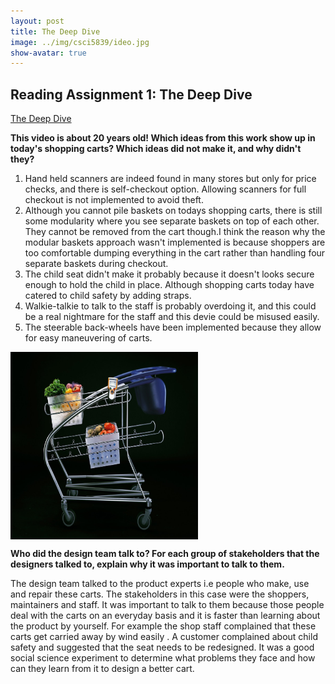 ```yaml
---
layout: post
title: The Deep Dive
image: ../img/csci5839/ideo.jpg
show-avatar: true
---
```


## Reading Assignment 1: The Deep Dive
[The Deep Dive](https://www.youtube.com/watch?v=2Dtrkrz0yoU)

**This video is about 20 years old! Which ideas from this work show up in today's shopping carts? Which ideas did not make it, and why didn't they?**
1. Hand held scanners are indeed found in many stores but only for price checks, and there is self-checkout option. Allowing scanners for full checkout is not implemented to avoid theft.
2. Although you cannot pile baskets on todays shopping carts, there is still some modularity where you see separate baskets on top of each other. They cannot be removed from the cart though.I think the reason why the modular baskets approach wasn't implemented is because shoppers are too comfortable dumping everything in the cart rather than handling four separate baskets during checkout.
3. The child seat didn't make it probably because it doesn't looks secure enough to hold the child in place. Although shopping carts today have catered to child safety by adding straps.
4. Walkie-talkie to talk to the staff is probably overdoing it, and this could be a real nightmare for the staff and this devie could be misused easily.
5. The steerable back-wheels have been implemented because they allow for easy maneuvering of carts.

<img src="../img/csci5839/ideo.jpg" align="center" height="300" width="300">

**Who did the design team talk to? For each group of stakeholders that the designers talked to, explain why it was important to talk to them.**

The design team talked to the product experts i.e people who make, use and repair these carts. The stakeholders in this case were the shoppers, maintainers and staff. It was important to talk to them because those people deal with the carts on an everyday basis and it is faster than learning about the product by yourself. For example the shop staff complained that these carts get carried away by wind easily . A customer complained about child safety and suggested that the seat needs to be redesigned. It was a good social science experiment to determine what problems they face and how can they learn from it to design a better cart.

